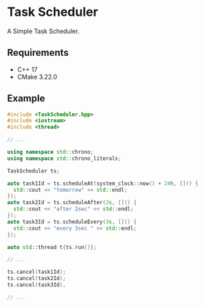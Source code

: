 # Task Scheduler
A Simple Task Scheduler.
## Requirements
- C++ 17
- CMake 3.22.0
## Example
```cpp
#include <TaskScheduler.hpp>
#include <iostream>
#include <thread>

// ...

using namespace std::chrono;
using namespace std::chrono_literals;

TaskScheduler ts;

auto task1Id = ts.scheduleAt(system_clock::now() + 24h, []() {
  std::cout << "tomorrow" << std::endl;
});
auto task2Id = ts.scheduleAfter(2s, []() {
  std::cout << "after 2sec" << std::endl;
});
auto task3Id = ts.scheduleEvery(3s, []() {
  std::cout << "every 3sec " << std::endl;
});

auto std::thread t{ts.run()};

// ...

ts.cancel(task1Id);
ts.cancel(task2Id);
ts.cancel(task3Id),

// ...
```
